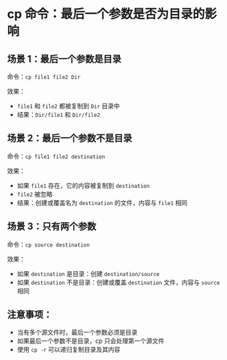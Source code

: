 # cp 命令：最后一个参数是否为目录的影响

## 场景 1：最后一个参数是目录

命令：`cp file1 file2 Dir`

效果：

- `file1` 和 `file2` 都被复制到 `Dir` 目录中
- 结果：`Dir/file1` 和 `Dir/file2`

## 场景 2：最后一个参数不是目录

命令：`cp file1 file2 destination`

效果：

- 如果 `file1` 存在，它的内容被复制到 `destination`
- `file2` 被忽略
- 结果：创建或覆盖名为 `destination` 的文件，内容与 `file1` 相同

## 场景 3：只有两个参数

命令：`cp source destination`

效果：

- 如果 `destination` 是目录：创建 `destination/source`
- 如果 `destination` 不是目录：创建或覆盖 `destination` 文件，内容与 `source` 相同

## 注意事项：

- 当有多个源文件时，最后一个参数必须是目录
- 如果最后一个参数不是目录，cp 只会处理第一个源文件
- 使用 `cp -r` 可以递归复制目录及其内容
